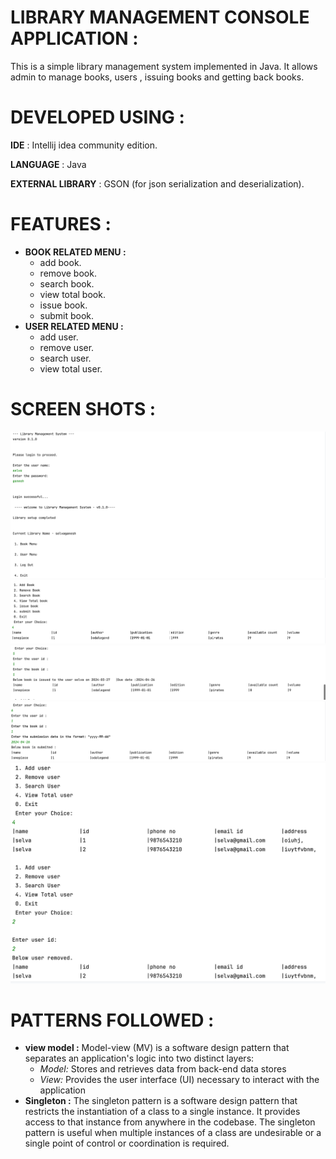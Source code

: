 
# LIBRARY MANAGEMENT CONSOLE APPLICATION :



This is a simple library management system implemented in Java. It allows admin to manage books, users , issuing books and getting back books.

# DEVELOPED USING :

**IDE** : Intellij idea community edition.

**LANGUAGE** : Java

**EXTERNAL LIBRARY** : GSON (for json serialization and deserialization).

# FEATURES :

- **BOOK RELATED MENU :**
  - add book.   
  - remove book.
  - search book.
  - view total book.
  - issue book.
  - submit book.
- **USER RELATED MENU :**
  - add user.
  - remove user.
  - search user.
  - view total user.

# SCREEN SHOTS :

![Screenshot](../screenshots/libraryManagement/library1.png)
![Screenshot](../screenshots/libraryManagement/library2.png)
![Screenshot](../screenshots/libraryManagement/library3.png)
![Screenshot](../screenshots/libraryManagement/library4.png)
![Screenshot](../screenshots/libraryManagement/library5.png)


# PATTERNS FOLLOWED :

- **view model :** Model-view (MV) is a software design pattern that separates an application's logic into two distinct layers:
   - *Model:* Stores and retrieves data from back-end data stores
   - *View:* Provides the user interface (UI) necessary to interact with the application
- **Singleton :** The singleton pattern is a software design pattern that restricts the instantiation of a class to a single instance. It provides access to that instance from anywhere in the codebase. The singleton pattern is useful when multiple instances of a class are undesirable or a single point of control or coordination is required.
